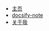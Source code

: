 - [主页](README.md)
- [docsify-note](https://mg0324.github.io/docsify-note/#/)
- [关于我](http://mg.meiflower.top)


